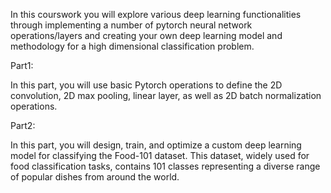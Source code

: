 In this courswork you will explore various deep learning functionalities through implementing a number of pytorch neural network operations/layers and creating your own deep learning model and methodology for a high dimensional classification problem.

Part1: 

In this part, you will use basic Pytorch operations to define the 2D convolution, 2D max pooling, linear layer, as well as 2D batch normalization operations.


Part2:

In this part, you will design, train, and optimize a custom deep learning model for classifying the Food-101 dataset. This dataset, widely used for food classification tasks, contains 101 classes representing a diverse range of popular dishes from around the world.
